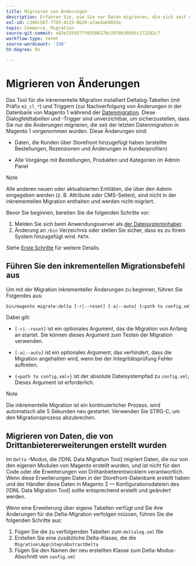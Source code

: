 ```yaml
---
title: Migrieren von Änderungen
description: Erfahren Sie, wie Sie nur Daten migrieren, die sich seit der Datenmigration aus dem letzten Magento 1 geändert haben, mit der [!DNL Data Migration Tool].
exl-id: c300c567-77d3-4c25-8b28-a7ae4ab0092e
topic: Commerce, Migration
source-git-commit: e83e2359377f03506178c28f8b30993c172282c7
workflow-type: tm+mt
source-wordcount: '350'
ht-degree: 0%

---
```


# Migrieren von Änderungen

Das Tool für die inkrementelle Migration installiert Deltalog-Tabellen (mit Präfix `m2_cl_*`) und Triggern (zur Nachverfolgung von Änderungen in der Datenbank von Magento 1 während der [Datenmigration](data.md). Diese Dialogfeldtabellen und -Trigger sind unverzichtbar, um sicherzustellen, dass Sie nur die Änderungen migrieren, die seit der letzten Datenmigration in Magento 1 vorgenommen wurden. Diese Änderungen sind:

* Daten, die Kunden über Storefront hinzugefügt haben (erstellte Bestellungen, Rezensionen und Änderungen in Kundenprofilen)

* Alle Vorgänge mit Bestellungen, Produkten und Kategorien im Admin Panel

>[!NOTE]
>
>Alle anderen neuen oder aktualisierten Entitäten, die über den Admin eingegeben werden (z. B. Attribute oder CMS-Seiten), sind nicht in der inkrementellen Migration enthalten und werden nicht migriert.


Bevor Sie beginnen, bereiten Sie die folgenden Schritte vor:

1. Melden Sie sich beim Anwendungsserver als [der Dateisysteminhaber](../../../installation/prerequisites/file-system/overview.md).
1. Änderung an `/bin` Verzeichnis oder stellen Sie sicher, dass es zu Ihrem System hinzugefügt wird. `PATH`.

Siehe [Erste Schritte](overview.md#first-steps) für weitere Details.

## Führen Sie den inkrementellen Migrationsbefehl aus

Um mit der Migration inkrementeller Änderungen zu beginnen, führen Sie Folgendes aus:

```bash
bin/magento migrate:delta [-r|--reset] [-a|--auto] {<path to config.xml>}
```

Dabei gilt:

* `[-r|--reset]` ist ein optionales Argument, das die Migration von Anfang an startet. Sie können dieses Argument zum Testen der Migration verwenden.

* `[-a|--auto]` ist ein optionales Argument, das verhindert, dass die Migration angehalten wird, wenn bei der Integritätsprüfung Fehler auftreten.

* `{<path to config.xml>}` ist der absolute Dateisystempfad zu `config.xml`; Dieses Argument ist erforderlich.

>[!NOTE]
>
>Die inkrementelle Migration ist ein kontinuierlicher Prozess. wird automatisch alle 5 Sekunden neu gestartet. Verwenden Sie STRG-C, um den Migrationsprozess abzubrechen.


## Migrieren von Daten, die von Drittanbietererweiterungen erstellt wurden

Im `Delta` -Modus, die [!DNL Data Migration Tool] migriert Daten, die nur von den eigenen Modulen von Magento erstellt wurden, und ist nicht für den Code oder die Erweiterungen von Drittanbieterentwicklern verantwortlich. Wenn diese Erweiterungen Daten in der Storefront-Datenbank erstellt haben und der Händler diese Daten in Magento 2 — Konfigurationsdateien des [!DNL Data Migration Tool] sollte entsprechend erstellt und geändert werden.

Wenn eine Erweiterung über eigene Tabellen verfügt und Sie ihre Änderungen für die Delta-Migration verfolgen müssen, führen Sie die folgenden Schritte aus:

1. Fügen Sie die zu verfolgenden Tabellen zum `deltalog.xml` file
1. Erstellen Sie eine zusätzliche Delta-Klasse, die die `Migration\App\Step\AbstractDelta`
1. Fügen Sie den Namen der neu erstellten Klasse zum Delta-Modus-Abschnitt von `config.xml`
